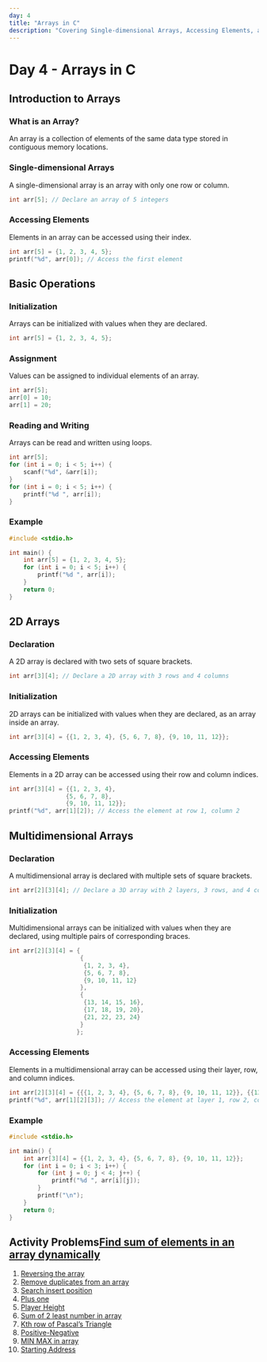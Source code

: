 ```yaml
---
day: 4
title: "Arrays in C"
description: "Covering Single-dimensional Arrays, Accessing Elements, and Basic Operations"
---
```


# Day 4 - Arrays in C

## Introduction to Arrays

### What is an Array?
An array is a collection of elements of the same data type stored in contiguous memory locations.

### Single-dimensional Arrays
A single-dimensional array is an array with only one row or column.
```c
int arr[5]; // Declare an array of 5 integers
```

### Accessing Elements
Elements in an array can be accessed using their index.
```c
int arr[5] = {1, 2, 3, 4, 5};
printf("%d", arr[0]); // Access the first element
```

## Basic Operations

### Initialization
Arrays can be initialized with values when they are declared.
```c
int arr[5] = {1, 2, 3, 4, 5};
```

### Assignment
Values can be assigned to individual elements of an array.
```c
int arr[5];
arr[0] = 10;
arr[1] = 20;
```

### Reading and Writing
Arrays can be read and written using loops.
```c
int arr[5];
for (int i = 0; i < 5; i++) {
    scanf("%d", &arr[i]);
}
for (int i = 0; i < 5; i++) {
    printf("%d ", arr[i]);
}
```

### Example
```c
#include <stdio.h>

int main() {
    int arr[5] = {1, 2, 3, 4, 5};
    for (int i = 0; i < 5; i++) {
        printf("%d ", arr[i]);
    }
    return 0;
}
```

## 2D Arrays

### Declaration
A 2D array is declared with two sets of square brackets.
```c
int arr[3][4]; // Declare a 2D array with 3 rows and 4 columns
```

### Initialization
2D arrays can be initialized with values when they are declared, as an array inside an array.
```c
int arr[3][4] = {{1, 2, 3, 4}, {5, 6, 7, 8}, {9, 10, 11, 12}};
```

### Accessing Elements
Elements in a 2D array can be accessed using their row and column indices.
```c
int arr[3][4] = {{1, 2, 3, 4},
                {5, 6, 7, 8},
                {9, 10, 11, 12}};
printf("%d", arr[1][2]); // Access the element at row 1, column 2
```

## Multidimensional Arrays

### Declaration
A multidimensional array is declared with multiple sets of square brackets.
```c
int arr[2][3][4]; // Declare a 3D array with 2 layers, 3 rows, and 4 columns
```

### Initialization
Multidimensional arrays can be initialized with values when they are declared, using multiple pairs of corresponding braces.
```c
int arr[2][3][4] = {
                    {
                     {1, 2, 3, 4},
                     {5, 6, 7, 8},
                     {9, 10, 11, 12}
                    },
                    {
                     {13, 14, 15, 16},
                     {17, 18, 19, 20},
                     {21, 22, 23, 24}
                    }
                   };
```

### Accessing Elements
Elements in a multidimensional array can be accessed using their layer, row, and column indices.
```c
int arr[2][3][4] = {{{1, 2, 3, 4}, {5, 6, 7, 8}, {9, 10, 11, 12}}, {{13, 14, 15, 16}, {17, 18, 19, 20}, {21, 22, 23, 24}}};
printf("%d", arr[1][2][3]); // Access the element at layer 1, row 2, column 3
```

### Example
```c
#include <stdio.h>

int main() {
    int arr[3][4] = {{1, 2, 3, 4}, {5, 6, 7, 8}, {9, 10, 11, 12}};
    for (int i = 0; i < 3; i++) {
        for (int j = 0; j < 4; j++) {
            printf("%d ", arr[i][j]);
        }
        printf("\n");
    }
    return 0;
}
```

## Activity Problems[Find sum of elements in an array dynamically](https://www.hackerrank.com/challenges/1d-arrays-in-c/problem?isFullScreen=true)
1. [Reversing the array](https://www.hackerrank.com/challenges/reverse-array-c/problem?isFullScreen=true)
2. [Remove duplicates from an array](https://leetcode.com/problems/remove-duplicates-from-sorted-array/)
3. [Search insert position](https://leetcode.com/problems/search-insert-position/description/)
4. [Plus one](https://leetcode.com/problems/plus-one/description/)
5. [Player Height](https://www.codechef.com/problems/DOLL?tab=statement)
6. [Sum of 2 least number in array](https://www.codewars.com/kata/558fc85d8fd1938afb000014)
7. [Kth row of Pascal’s Triangle](https://www.interviewbit.com/problems/kth-row-of-pascals-triangle/)
8. [Positive-Negative](https://www.interviewbit.com/problems/positive-negative/)
9. [MIN MAX in array](https://www.geeksforgeeks.org/problems/find-minimum-and-maximum-element-in-an-array4428/1?page=2&category=Arrays&sortBy=submissions)
10. [Starting Address](https://www.geeksforgeeks.org/questions/isro-isro-cs-2009-question-28/)